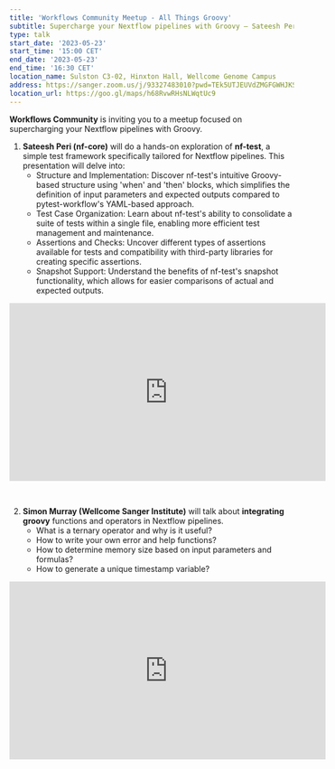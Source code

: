 ```yaml
---
title: 'Workflows Community Meetup - All Things Groovy'
subtitle: Supercharge your Nextflow pipelines with Groovy – Sateesh Peri (nf-core) and Simon Murray (Wellcome Sanger Institute)
type: talk
start_date: '2023-05-23'
start_time: '15:00 CET'
end_date: '2023-05-23'
end_time: '16:30 CET'
location_name: Sulston C3-02, Hinxton Hall, Wellcome Genome Campus
address: https://sanger.zoom.us/j/93327483010?pwd=TEk5UTJEUVdZMGFGWHJKSURGcUVZZz09
location_url: https://goo.gl/maps/h68RvwRHsNLWqtUc9
---
```


**Workflows Community** is inviting you to a meetup focused on supercharging your Nextflow pipelines with Groovy.

1. **Sateesh Peri (nf-core)** will do a hands-on exploration of **nf-test**, a simple test framework specifically tailored for Nextflow pipelines. This presentation will delve into:
   - Structure and Implementation: Discover nf-test's intuitive Groovy-based structure using 'when' and 'then' blocks, which simplifies the definition of input parameters and expected outputs compared to pytest-workflow's YAML-based approach.
   - Test Case Organization: Learn about nf-test's ability to consolidate a suite of tests within a single file, enabling more efficient test management and maintenance.
   - Assertions and Checks: Uncover different types of assertions available for tests and compatibility with third-party libraries for creating specific assertions.
   - Snapshot Support: Understand the benefits of nf-test's snapshot functionality, which allows for easier comparisons of actual and expected outputs.
  
<iframe width="560" height="315" src="https://www.youtube.com/embed/p8wFyMhmCsg" title="YouTube video player" frameborder="0" allow="accelerometer; autoplay; clipboard-write; encrypted-media; gyroscope; picture-in-picture; web-share" allowfullscreen></iframe>

&nbsp;

2. **Simon Murray (Wellcome Sanger Institute)** will talk about **integrating groovy** functions and operators in Nextflow pipelines.
   - What is a ternary operator and why is it useful?
   - How to write your own error and help functions?
   - How to determine memory size based on input parameters and formulas?
   - How to generate a unique timestamp variable?

<iframe width="560" height="315" src="https://www.youtube.com/embed/0EZ1EFknEL8" title="YouTube video player" frameborder="0" allow="accelerometer; autoplay; clipboard-write; encrypted-media; gyroscope; picture-in-picture; web-share" allowfullscreen></iframe>

&nbsp;
